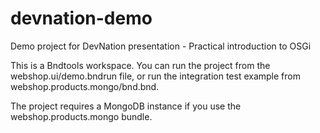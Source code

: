 devnation-demo
==============

Demo project for DevNation presentation - Practical introduction to OSGi

This is a Bndtools workspace. You can run the project from the webshop.ui/demo.bndrun file, or run the integration test 
example from webshop.products.mongo/bnd.bnd.

The project requires a MongoDB instance if you use the webshop.products.mongo bundle.

